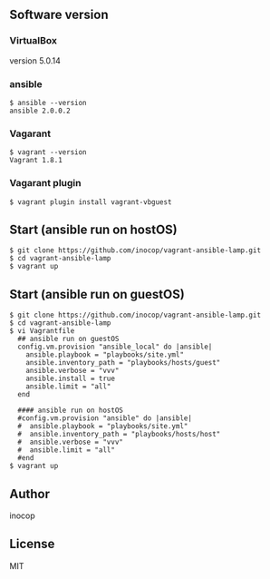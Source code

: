 ## Software version

### VirtualBox
version 5.0.14

### ansible
```
$ ansible --version
ansible 2.0.0.2
```

### Vagarant
```
$ vagrant --version
Vagrant 1.8.1
```

### Vagarant plugin
```
$ vagrant plugin install vagrant-vbguest
```

## Start (ansible run on hostOS)
```
$ git clone https://github.com/inocop/vagrant-ansible-lamp.git
$ cd vagrant-ansible-lamp
$ vagrant up
```

## Start (ansible run on guestOS)
```
$ git clone https://github.com/inocop/vagrant-ansible-lamp.git
$ cd vagrant-ansible-lamp
$ vi Vagrantfile
  ## ansible run on guestOS
  config.vm.provision "ansible_local" do |ansible|
    ansible.playbook = "playbooks/site.yml"
    ansible.inventory_path = "playbooks/hosts/guest"
    ansible.verbose = "vvv"
    ansible.install = true
    ansible.limit = "all"
  end

  #### ansible run on hostOS
  #config.vm.provision "ansible" do |ansible|
  #  ansible.playbook = "playbooks/site.yml"
  #  ansible.inventory_path = "playbooks/hosts/host"
  #  ansible.verbose = "vvv"
  #  ansible.limit = "all"
  #end
$ vagrant up
```

## Author
inocop

## License
MIT
